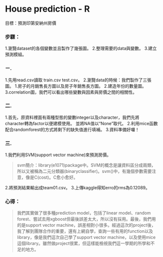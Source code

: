 # House prediction - R

目標：預測印第安納州房價

### 步驟： ###
  1.瀏覽dataset的各個變數並且製作了幾張圖。
  2.整理需要的data與變數。
  3.建立預測模組。

### ㄧ. ###
  1.先用read.csv讀取 train.csv test.csv。
  2.瀏覽data的時候：我們製作了三張圖。
    1.房子的月銷售長方圖以及房子年銷售長方圖。
    2.建造年份的數量圖。
    3.correlation圖，我們可以看出哪些變數與因素與房價之間的相關性。
### 二. ###
  1.首先，原資料裡面有兩種型態的變數integer以及character，我們先將character轉為factor以便建模使用。
    並將NA值以“None”取代。
  2.利用mice函數配合randomforest的方式將剩下的缺失值進行填補。
  3.資料準備好囉！
### 三. ###
   1.我們利用SVM(support vector machine)來預測房價。
  
  >svm簡介：library(e1071)package中。SVM的概念是讓資料區分成兩類，所以又被稱為二元分類器(binaryclassifier)。svm()中，有幾個參數需要注意，像是C(cost)。C愈小愈好。
   
   2.將預測結果輸出成team01.csv。
   3.上傳kaggle得知erro的rms為0.12089。

### 心得： ###
> 我們其實做了很多種prediction model，包括了linear model、random forest、嘗試去用xgboost但最後誤差太大，所以沒有採用。最後，我們用的是support vector machine，誤差相對小很多。經過這次的project後，我了解到團隊合作的重要，還有上網自學，查詢一些有用的function以及library，像是我們這次自己學了support vector machine，以及使用mice這個library。雖然做project很累，但這樣能檢視我們這一學期的所學和不足的地方。
